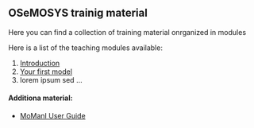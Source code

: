 ## OSeMOSYS trainig material

Here you can find a collection of training material onrganized in modules

Here is a list of the teaching modules available:
1. [Introduction]({{site.urll}}/teaching_test_1/01_introduction)
1. [Your first model]({{site.url}}/teaching_test_1/02_your_first_model)
1. lorem ipsum sed ...

#### Additiona material:
- [MoManI User Guide]({{site.url}}/teaching_test_1/xx_momaniguide)

